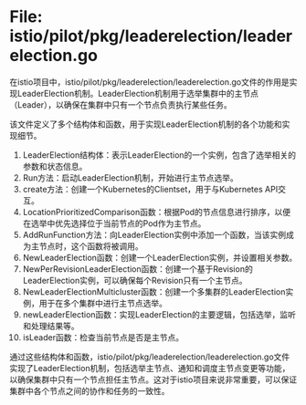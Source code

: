 # File: istio/pilot/pkg/leaderelection/leaderelection.go

在istio项目中，istio/pilot/pkg/leaderelection/leaderelection.go文件的作用是实现LeaderElection机制。LeaderElection机制用于选举集群中的主节点（Leader），以确保在集群中只有一个节点负责执行某些任务。

该文件定义了多个结构体和函数，用于实现LeaderElection机制的各个功能和实现细节。

1. LeaderElection结构体：表示LeaderElection的一个实例，包含了选举相关的参数和状态信息。
2. Run方法：启动LeaderElection机制，开始进行主节点选举。
3. create方法：创建一个Kubernetes的Clientset，用于与Kubernetes API交互。
4. LocationPrioritizedComparison函数：根据Pod的节点信息进行排序，以便在选举中优先选择位于当前节点的Pod作为主节点。
5. AddRunFunction方法：向LeaderElection实例中添加一个函数，当该实例成为主节点时，这个函数将被调用。
6. NewLeaderElection函数：创建一个LeaderElection实例，并设置相关参数。
7. NewPerRevisionLeaderElection函数：创建一个基于Revision的LeaderElection实例，可以确保每个Revision只有一个主节点。
8. NewLeaderElectionMulticluster函数：创建一个多集群的LeaderElection实例，用于在多个集群中进行主节点选举。
9. newLeaderElection函数：实现LeaderElection的主要逻辑，包括选举，监听和处理结果等。
10. isLeader函数：检查当前节点是否是主节点。

通过这些结构体和函数，istio/pilot/pkg/leaderelection/leaderelection.go文件实现了LeaderElection机制，包括选举主节点、通知和调度主节点变更等功能，以确保集群中只有一个节点担任主节点。这对于istio项目来说非常重要，可以保证集群中各个节点之间的协作和任务的一致性。


